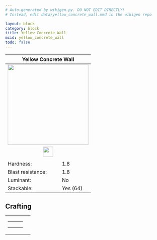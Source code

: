 ```yaml
---
# Auto-generated by wikigen.py. DO NOT EDIT DIRECTLY!
# Instead, edit data/yellow_concrete_wall.mmd in the wikigen repo

layout: block
category: block
title: Yellow Concrete Wall
mcid: yellow_concrete_wall
todo: false
---
```


<table class="block-info"><thead><tr>
<th colspan=2>Yellow Concrete Wall</th>
</tr></thead><tbody><tr>
<tr><td colspan=2 style="text-align:center"><img src="/allotment/img/textures/allotment/yellow_concrete_wall.png" width="256" height="256" alt="" class="preview-icon"></td></tr>
<tr><td colspan=2 style="text-align:center"><img src="/allotment/img/inventory_textures/allotment/yellow_concrete_wall.png" width="32" height="32" alt="" class="inventory-icon"></td></tr>
<tr><td colspan=2 style="text-align:center"><span class="tool-info tool-pickaxe tool-level-1" title="Requires a Wooden/Gold Pickaxe"></span></td></tr>
<tr><td>Hardness:</td><td>1.8</td></tr>
<tr><td>Blast resistance:</td><td>1.8</td></tr>
<tr><td>Luminant:</td><td>No</td></tr>
<tr><td>Stackable:</td><td>Yes (64)</td></tr>
</tr></tbody></table>

## Crafting

<table class="crafting-recipe crafting-shaped"><tbody><tr>
<td><table class="crafting-grid"><tbody>
<tr>
<td>
<span title="Yellow Concrete" class="item item-minecraft:yellow_concrete item-type-item" style="background-image:url(&quot;/allotment/img/inventory_textures/minecraft/yellow_concrete.png&quot;)"></span>
</td>
<td>
<span title="Yellow Concrete" class="item item-minecraft:yellow_concrete item-type-item" style="background-image:url(&quot;/allotment/img/inventory_textures/minecraft/yellow_concrete.png&quot;)"></span>
</td>
<td>
<span title="Yellow Concrete" class="item item-minecraft:yellow_concrete item-type-item" style="background-image:url(&quot;/allotment/img/inventory_textures/minecraft/yellow_concrete.png&quot;)"></span>
</td>
</tr>
<tr>
<td>
<span title="Yellow Concrete" class="item item-minecraft:yellow_concrete item-type-item" style="background-image:url(&quot;/allotment/img/inventory_textures/minecraft/yellow_concrete.png&quot;)"></span>
</td>
<td>
<span title="Yellow Concrete" class="item item-minecraft:yellow_concrete item-type-item" style="background-image:url(&quot;/allotment/img/inventory_textures/minecraft/yellow_concrete.png&quot;)"></span>
</td>
<td>
<span title="Yellow Concrete" class="item item-minecraft:yellow_concrete item-type-item" style="background-image:url(&quot;/allotment/img/inventory_textures/minecraft/yellow_concrete.png&quot;)"></span>
</td>
</tr>
<tr>
<td>
<span class="item item-empty-space"></span>
</td>
<td>
<span class="item item-empty-space"></span>
</td>
<td>
<span class="item item-empty-space"></span>
</td>
</tr>
</tbody></table></td>
<td class="result">
<div class="result-inner">
<div class="result-slot">
<span title="Yellow Concrete Wall" class="item item-allotment:yellow_concrete_wall" style="background-image:url(&quot;/allotment/img/inventory_textures/allotment/yellow_concrete_wall.png&quot;)"></span>
</div>
</div>
</td>
</tr></tbody></table>